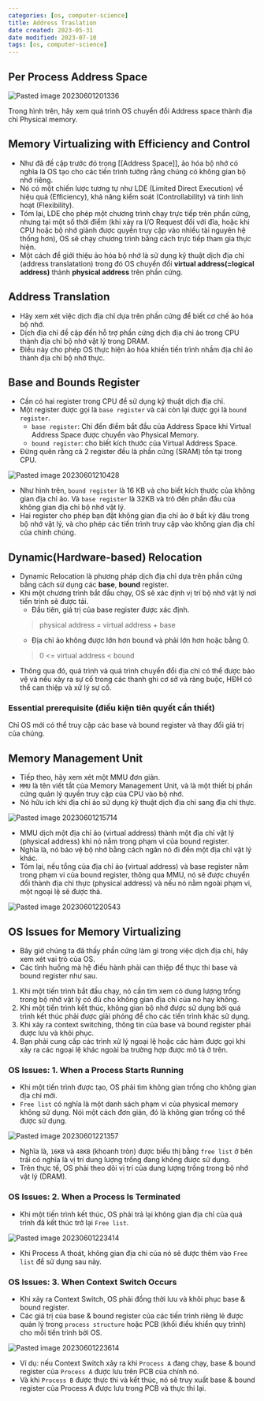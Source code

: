 ```yaml
---
categories: [os, computer-science]
title: Address Traslation
date created: 2023-05-31
date modified: 2023-07-10
tags: [os, computer-science]
---
```


## Per Process Address Space

![Pasted image 20230601201336](https://raw.githubusercontent.com/vanhung4499/images/master/snap/Pasted%20image%2020230601201336.png)

Trong hình trên, hãy xem quá trình OS chuyển đổi Address space thành địa chỉ Physical memory.

## Memory Virtualizing with Efficiency and Control

- Như đã đề cập trước đó trong [[Address Space]], ảo hóa bộ nhớ có nghĩa là OS tạo cho các tiến trình tưởng rằng chúng có không gian bộ nhớ riêng.
- Nó có một chiến lược tương tự như LDE (Limited Direct Execution) về hiệu quả (Efficiency), khả năng kiểm soát (Controllability) và tính linh hoạt (Flexibility).
- Tóm lại, LDE cho phép một chương trình chạy trực tiếp trên phần cứng, nhưng tại một số thời điểm (khi xảy ra I/O Request đối với đĩa, hoặc khi CPU hoặc bộ nhớ giành được quyền truy cập vào nhiều tài nguyên hệ thống hơn), OS sẽ chạy chương trình bằng cách trực tiếp tham gia thực hiện.
- Một cách để giới thiệu ảo hóa bộ nhớ là sử dụng kỹ thuật dịch địa chỉ (address translatation) trong đó OS chuyển đổi **virtual address(=logical address)** thành **physical address** trên phần cứng.

## Address Translation

- Hãy xem xét việc dịch địa chỉ dựa trên phần cứng để biết cơ chế ảo hóa bộ nhớ.
- Dịch địa chỉ đề cập đến hỗ trợ phần cứng dịch địa chỉ ảo trong CPU thành địa chỉ bộ nhớ vật lý trong DRAM.
- Điều này cho phép OS thực hiện ảo hóa khiến tiến trình nhầm địa chỉ ảo thành địa chỉ bộ nhớ thực.

## Base and Bounds Register

- Cần có hai register trong CPU để sử dụng kỹ thuật dịch địa chỉ.
- Một register được gọi là `base register` và cái còn lại được gọi là `bound register`.
	- `base register`: Chỉ đến điểm bắt đầu của Address Space khi Virtual Address Space được chuyển vào Physical Memory.
	- `bound register`: cho biết kích thước của Virtual Address Space.
- Đừng quên rằng cả 2 register đều là phần cứng (SRAM) tồn tại trong CPU.

![Pasted image 20230601210428](https://raw.githubusercontent.com/vanhung4499/images/master/snap/Pasted%20image%2020230601210428.png)

- Như hình trên, `bound register` là 16 KB và cho biết kích thước của không gian địa chỉ ảo. Và `base register` là 32KB và trỏ đến phần đầu của không gian địa chỉ bộ nhớ vật lý.
- Hai register cho phép bạn đặt không gian địa chỉ ảo ở bất kỳ đâu trong bộ nhớ vật lý, và cho phép các tiến trình truy cập vào không gian địa chỉ của chính chúng.

## Dynamic(Hardware-based) Relocation

- Dynamic Relocation là phương pháp dịch địa chỉ dựa trên phần cứng bằng cách sử dụng các **base**, **bound** register.
- Khi một chương trình bắt đầu chạy, OS sẽ xác định vị trí bộ nhớ vật lý nơi tiến trình sẽ được tải.
	- Đầu tiên, giá trị của base register được xác định.  
	 > physical address = virtual address + base
	- Địa chỉ ảo không được lớn hơn bound và phải lớn hơn hoặc bằng 0.
	 > 0 <= virtual address < bound
- Thông qua đó, quá trình và quá trình chuyển đổi địa chỉ có thể được bảo vệ và nếu xảy ra sự cố trong các thanh ghi cơ sở và ràng buộc, HĐH có thể can thiệp và xử lý sự cố.

### Essential prerequisite (điều kiện tiên quyết cần thiết)

Chỉ OS mới có thể truy cập các base và bound register và thay đổi giá trị của chúng.

## Memory Management Unit

- Tiếp theo, hãy xem xét một MMU đơn giản.
- `MMU` là tên viết tắt của Memory Management Unit, và là một thiết bị phần cứng quản lý quyền truy cập của CPU vào bộ nhớ.
- Nó hữu ích khi địa chỉ ảo sử dụng kỹ thuật dịch địa chỉ sang địa chỉ thực.

![Pasted image 20230601215714](https://raw.githubusercontent.com/vanhung4499/images/master/snap/Pasted%20image%2020230601215714.png)

- MMU dịch một địa chỉ ảo (virtual address) thành một địa chỉ vật lý (physical address) khi nó nằm trong phạm vi của bound register.
- Nghĩa là, nó bảo vệ bộ nhớ bằng cách ngăn nó đi đến một địa chỉ vật lý khác.
- Tóm lại, nếu tổng của địa chỉ ảo (virtual address) và base register nằm trong phạm vi của bound register, thông qua MMU, nó sẽ được chuyển đổi thành địa chỉ thực (physical address) và nếu nó nằm ngoài phạm vi, một ngoại lệ sẽ được thả.

![Pasted image 20230601220543](https://raw.githubusercontent.com/vanhung4499/images/master/snap/Pasted%20image%2020230601220543.png)

## OS Issues for Memory Virtualizing

- Bây giờ chúng ta đã thấy phần cứng làm gì trong việc dịch địa chỉ, hãy xem xét vai trò của OS.
- Các tình huống mà hệ điều hành phải can thiệp để thực thi base và bound register như sau.

1. Khi một tiến trình bắt đầu chạy, nó cần tìm xem có dung lượng trống trong bộ nhớ vật lý có đủ cho không gian địa chỉ của nó hay không.
2. Khi một tiến trình kết thúc, không gian bộ nhớ được sử dụng bởi quá trình kết thúc phải được giải phóng để cho các tiến trình khác sử dụng.
3. Khi xảy ra context switching, thông tin của base và bound register phải được lưu và khôi phục.
4. Bạn phải cung cấp các trình xử lý ngoại lệ hoặc các hàm được gọi khi xảy ra các ngoại lệ khác ngoài ba trường hợp được mô tả ở trên.

### OS Issues: 1. When a Process Starts Running

- Khi một tiến trình được tạo, OS phải tìm không gian trống cho không gian địa chỉ mới.
- `Free list` có nghĩa là một danh sách phạm vi của physical memory không sử dụng. Nói một cách đơn giản, đó là không gian trống có thể được sử dụng.

![Pasted image 20230601221357](https://raw.githubusercontent.com/vanhung4499/images/master/snap/Pasted%20image%2020230601221357.png)

- Nghĩa là, `16KB` và `48KB` (khoanh tròn) được biểu thị bằng `free list` ở bên trái có nghĩa là vị trí dung lượng trống đang không được sử dụng.
- Trên thực tế, OS phải theo dõi vị trí của dung lượng trống trong bộ nhớ vật lý (DRAM).

### OS Issues: 2. When a Process Is Terminated

- Khi một tiến trình kết thúc, OS phải trả lại không gian địa chỉ của quá trình đã kết thúc trở lại `Free list`.

![Pasted image 20230601223414](https://raw.githubusercontent.com/vanhung4499/images/master/snap/Pasted%20image%2020230601223414.png)

- Khi Process A thoát, không gian địa chỉ của nó sẽ được thêm vào `Free list` để sử dụng sau này.

### OS Issues: 3. When Context Switch Occurs

- Khi xảy ra Context Switch, OS phải đồng thời lưu và khôi phục base & bound register.
- Các giá trị của base & bound register của các tiến trình riêng lẻ được quản lý trong `process structure` hoặc PCB (khối điều khiển quy trình) cho mỗi tiến trình bởi OS.

![Pasted image 20230601223614](https://raw.githubusercontent.com/vanhung4499/images/master/snap/Pasted%20image%2020230601223614.png)

- Ví dụ: nếu Context Switch xảy ra khi `Process A` đang chạy, base & bound register của `Process A` được lưu trên PCB của chính nó.
- Và khi `Process B` được thực thi và kết thúc, nó sẽ truy xuất base & bound register của Process A được lưu trong PCB và thực thi lại.
